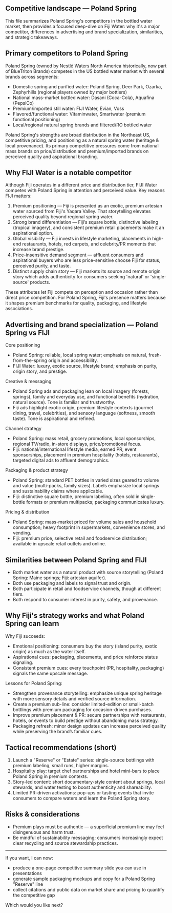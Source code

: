 ## Competitive landscape — Poland Spring

This file summarizes Poland Spring's competitors in the bottled water market, then provides a focused deep-dive on Fiji Water: why it's a major competitor, differences in advertising and brand specialization, similarities, and strategic takeaways.

## Primary competitors to Poland Spring

Poland Spring (owned by Nestlé Waters North America historically, now part of BlueTriton Brands) competes in the US bottled water market with several brands across segments:

- Domestic spring and purified water: Poland Spring, Deer Park, Ozarka, Zephyrhills (regional players owned by major bottlers)
- National mass-market bottled water: Dasani (Coca-Cola), Aquafina (PepsiCo)
- Premium/imported still water: FIJI Water, Evian, Voss
- Flavored/functional water: Vitaminwater, Smartwater (premium functional positioning)
- Local/regional natural spring brands and filtered/RO bottled water

Poland Spring's strengths are broad distribution in the Northeast US, competitive pricing, and positioning as a natural spring water (heritage & local provenance). Its primary competitive pressures come from national mass brands on price/distribution and premium/imported brands on perceived quality and aspirational branding.

## Why FIJI Water is a notable competitor

Although Fiji operates in a different price and distribution tier, FIJI Water competes with Poland Spring in attention and perceived value. Key reasons FIJI matters:

1. Premium positioning — Fiji is presented as an exotic, premium artesian water sourced from Fiji's Yaqara Valley. That storytelling elevates perceived quality beyond regional spring water.
2. Strong brand differentiation — Fiji’s square bottle, distinctive labeling (tropical imagery), and consistent premium retail placements make it an aspirational option.
3. Global visibility — Fiji invests in lifestyle marketing, placements in high-end restaurants, hotels, red carpets, and celebrity/PR moments that increase brand prestige.
4. Price-insensitive demand segment — affluent consumers and aspirational buyers who are less price-sensitive choose Fiji for status, perceived purity, and taste.
5. Distinct supply chain story — Fiji markets its source and remote origin story which adds authenticity for consumers seeking 'natural' or 'single-source' products.

These attributes let Fiji compete on perception and occasion rather than direct price competition. For Poland Spring, Fiji's presence matters because it shapes premium benchmarks for quality, packaging, and lifestyle associations.

## Advertising and brand specialization — Poland Spring vs FIJI

Core positioning
- Poland Spring: reliable, local spring water; emphasis on natural, fresh-from-the-spring origin and accessibility.
- FIJI Water: luxury, exotic source, lifestyle brand; emphasis on purity, origin story, and prestige.

Creative & messaging
- Poland Spring ads and packaging lean on local imagery (forests, springs), family and everyday use, and functional benefits (hydration, natural source). Tone is familiar and trustworthy.
- Fiji ads highlight exotic origin, premium lifestyle contexts (gourmet dining, travel, celebrities), and sensory language (softness, smooth taste). Tone is aspirational and refined.

Channel strategy
- Poland Spring: mass retail, grocery promotions, local sponsorships, regional TV/radio, in-store displays, price/promotional focus.
- Fiji: national/international lifestyle media, earned PR, event sponsorships, placement in premium hospitality (hotels, restaurants), targeted digital ads to affluent demographics.

Packaging & product strategy
- Poland Spring: standard PET bottles in varied sizes geared to volume and value (multi-packs, family sizes). Labels emphasize local springs and sustainability claims where applicable.
- Fiji: distinctive square bottle, premium labeling, often sold in single-bottle formats or premium multipacks; packaging communicates luxury.

Pricing & distribution
- Poland Spring: mass-market priced for volume sales and household consumption; heavy footprint in supermarkets, convenience stores, and vending.
- Fiji: premium price, selective retail and foodservice distribution; available in upscale retail outlets and online.

## Similarities between Poland Spring and FIJI

- Both market water as a natural product with source storytelling (Poland Spring: Maine springs; Fiji: artesian aquifer).
- Both use packaging and labels to signal trust and origin.
- Both participate in retail and foodservice channels, though at different tiers.
- Both respond to consumer interest in purity, safety, and provenance.

## Why Fiji's strategy works and what Poland Spring can learn

Why Fiji succeeds:
- Emotional positioning: consumers buy the story (island purity, exotic origin) as much as the water itself.
- Aspirational cues: packaging, placements, and price reinforce status signaling.
- Consistent premium cues: every touchpoint (PR, hospitality, packaging) signals the same upscale message.

Lessons for Poland Spring:
- Strengthen provenance storytelling: emphasize unique spring heritage with more sensory details and verified source information.
- Create a premium sub-line: consider limited-edition or small-batch bottlings with premium packaging for occasion-driven purchases.
- Improve premium placement & PR: secure partnerships with restaurants, hotels, or events to build prestige without abandoning mass strategy.
- Packaging refresh: minor design updates can increase perceived quality while preserving the brand’s familiar cues.

## Tactical recommendations (short)

1. Launch a "Reserve" or "Estate" series: single-source bottlings with premium labeling, small runs, higher margins.
2. Hospitality play: target chef partnerships and hotel mini-bars to place Poland Spring in premium contexts.
3. Story-led content: short documentary-style content about springs, local stewards, and water testing to boost authenticity and shareability.
4. Limited PR-driven activations: pop-ups or tasting events that invite consumers to compare waters and learn the Poland Spring story.

## Risks & considerations

- Premium plays must be authentic — a superficial premium line may feel disingenuous and harm trust.
- Be mindful of sustainability messaging; consumers increasingly expect clear recycling and source stewardship practices.

---

If you want, I can now:
- produce a one-page competitive summary slide you can use in presentations
- generate sample packaging mockups and copy for a Poland Spring "Reserve" line
- collect citations and public data on market share and pricing to quantify the competitive gap

Which would you like next?

